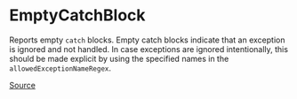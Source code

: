 # EmptyCatchBlock

Reports empty `catch` blocks. Empty catch blocks indicate that an exception is ignored and not handled.
In case exceptions are ignored intentionally, this should be made explicit
by using the specified names in the `allowedExceptionNameRegex`.


[Source](https://detekt.dev/docs/rules/empty-blocks#emptycatchblock)
